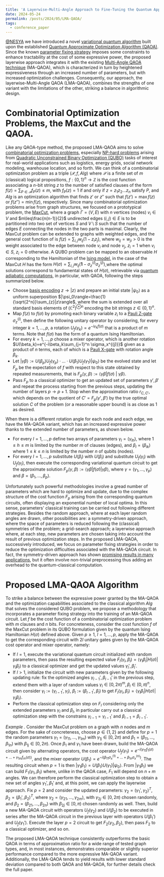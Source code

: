 ```yaml
---
title: 'A Layerwise-Multi-Angle Approach to Fine-Tuning the Quantum Approximate Optimization Algorithm'
date: 2024-05-24
permalink: /posts/2024/05/LMA-QAOA/
tags:
  - conference_paper
---
```


[@NESYA](https://github.com/NesyaLab) we have introduced a novel [variational quantum algorithm](https://arxiv.org/abs/2012.09265) built upon the established [Quantum Approximate Optimization Algorithm (QAOA)](https://arxiv.org/abs/1411.4028). Since the known [parameter fixing strategy](https://arxiv.org/abs/2108.05288) imposes some constraints to enhance tractability at the cost of some expressive power, the proposed layerwise approach integrates it with the existing [Multi-Angle QAOA technique](https://arxiv.org/abs/2109.11455) (MA-QAOA), which is characterized in turn by heightened expressiveness through an increased number of parameters, but with increased optimization challenges. Consequently, our approach, the layerwise-Multi-Angle QAOA (LMA-QAOA), combines the strengths of one variant with the limitations of the other, striking a balance in algorithmic design.

Combinatorial Optimization Problems, the MaxCut and the QAOA.
======
Like any QAOA-type method, the proposed LMA-QAOA aims to solve [combinatorial optimization problems](https://en.wikipedia.org/wiki/Combinatorial_optimization), especially [NP-hard problems](https://en.wikipedia.org/wiki/NP-hardness) arising from [Quadratic Unconstrained Binary Optimization (QUBO)](https://en.wikipedia.org/wiki/Quadratic_unconstrained_binary_optimization) tasks of interest for real-world applications such as logistics, energy grids, social network modeling, warehouse location, and so forth. We can think of a combinatorial optimization problem as a triple $(\mathcal{P},f,Alg)$ where $\mathcal{P}$ is a finite set of $m$ (classical) logical propositions, $f:\{0,1\}^n\to \mathbb{Z}$ is the cost function associating a $n$-bit string $z$ to the number of satisfied clauses of the form $f(z)=\sum_{P\in\mathcal{P}}f_P(z) \leq m$, with $f_P(z)=1$ if and only if $z=z_1z_2\dots z_n$ satisfy $P$, and $Alg$ is an optimization algorithm that finds $z'$ or $z''$ such that $f(z')=\max f(z)$ or $f(z'')=\min f(z)$, respectively. Since many combinatorial optimization problems arise from graph structures, we focused on a prototypical problem, the [MaxCut](https://en.wikipedia.org/wiki/Maximum_cut), where a graph $\Gamma=(V,E)$ with $n$ vertices (nodes) $v_i\in V$ and $m\leq\frac{n(n-1)}{2}$ undirected edges $(i,j)\in E$ is to be partitioned into two set of vertices $S$ and $V\setminus S$ such that the number of edges $E$ connecting the nodes in the two parts is maximal. Clearly, the MaxCut problem can be extended to graphs with weighted edges, and the general cost function of is $f(z)=\sum_{i,j}w_{ij}(1-z_iz_j)$, where $w_{ij}=w_{ji}>0$ is the weight associated to the edge between node $v_i$ and node $v_j$, $z_i=1$ when $v_i\in S$, $z_i=0$ otherwise. A QUBO problem can be mapped to an observable $H$ corresponding to the Hamiltonian of the [Ising model](https://en.wikipedia.org/wiki/Ising_model), in the case of the MaxCut $H$ has the form $H(\sigma)=\sum_{i,j}w_{ij}(\mathbf{1}-\sigma_z^{(i)}\sigma_z^{(j)})$,where the optimal solutions correspond to fundamental states of $H(\sigma)$, retrievable via [quantum adiabatic computations](https://en.wikipedia.org/wiki/Adiabatic_quantum_computation), in particular, with QAOA, following the steps summarized below.

- Choose [basis encoding](https://arxiv.org/abs/2311.10375) $z\to |z\rangle$ and prepare an initial state $|\psi_0\rangle$ as a uniform superposition $|\psi_0\rangle=\frac{1}{\sqrt{2^n}}\sum_{z}|z\rangle$, where the sum is extended over all standard basis elements of $(\mathbb{C}^2)^{\otimes n}$ encoding the bit strings $z\in \{0,1\}^n$.
- Map $f(z)$ to $f(\sigma)$ by promoting each binary variable $z_i$ to a [Pauli Z-gate](https://en.wikipedia.org/wiki/Quantum_logic_gate) $\sigma_z^{(i)}$, then define the following unitary operator by considering, for every integer $k=1,\dots, p$, a rotation $U_f(\gamma_k)=e^{-i\gamma_k f(\sigma)}$ that is a product of $m$ terms. Note that $f(\sigma)$ has the form of a quantum Ising Hamiltonian.
-  For every $k=1,\dots, p$ choose a mixer operator, which is another rotation $U(\beta_k)=e^{-i\beta_k\sum_{j=1}^n \sigma_x^{(j)}}$ given as a product of $n$ terms, each of which is a [Pauli X-gate](https://en.wikipedia.org/wiki/Quantum_logic_gate) with rotation angle $\beta_k$.
- Let $|\gamma\beta\rangle:=U(\beta_p)U_f(\gamma_p)\cdot\dots\cdot U(\beta_{1})U_f(\gamma_{1})|\psi_0\rangle$ be the evolved state and let $F_p$ be the expectation of $f$ with respect to this state obtained by repeated measurements, that is $F_p(\gamma,\beta):=\langle \gamma\beta| f(\sigma)\ |\ \gamma\beta\rangle$.
- Pass $F_p$ to a classical optimizer to get an updated set of parameters $\gamma',\beta'$ and repeat the process starting from the previous steps, updating the number of layers $p\to p+1$. Stop when the approximation ratio $r_{C,C'}$, which depends on the quotient of $C'=F_p(\gamma',\beta')$ by the true optimal solution $C$ of the problem (or a reasonable upper bound) is as close as 1 as desired.

When there is a different rotation angle for each node and each edge, we have the MA-QAOA variant, which has an increased expressive power thanks to the extended number of parameters, as shown below.

- For every $l=1,\dots, p$ define two arrays of parameters $\gamma_l=(\gamma_{lh})$, where $1\leq h\leq m$ is limited by the number $m$ of clauses (edges), and $\beta_l=(\beta_{lk})$ where $1\leq k\leq n$ is limited by the number $n$ of qubits (nodes).
-  For every $l=1,\dots, p$ substitute $U(\beta_l)$ with $U(\beta_l)$ and substitute $U_f(\gamma_l)$ with $U_f(\gamma_l)$, then execute the corresponding variational quantum circuit to get the approximate solution $F_p(\gamma,\beta):=\langle \gamma\beta| f(\sigma)|\gamma\beta\rangle$, where $\gamma=(\gamma_1,\dots, \gamma_p)$ and $\beta=(\beta_1,\dots, \beta_p)$.

Unfortunately such powerful methodologies involve a gread number of parameters which are hard to optimize and update, due to the complex structure of the cost function $F_p$ arising from the corresponding quantum circuits, often displaying an exponential number of local optima. In this sense, parameters' classical training can be carried out following different strategies. Besides the random approach, where at each layer random angles are drawn, other possibilities are: a symmetry-driven approach, where the space of parameters is reduced following the (classical) symmetries of the problem; a grid-search approach; a layerwise approach where, at each step, new parameters are chosen taking into account the result of previous optimization steps. In the proposed LMA-QAOA, successively introduced, we focus on parameter fixing strategies in order to reduce the optimization difficulties associated with the MA-QAOA circuit. In fact, the symmetry-driven approach has shown [promising results in many applications](https://arxiv.org/abs/2012.04713), but it often involve non-trivial preprocessing thus adding an overhead to the quantum-classical computation.

Proposed LMA-QAOA Algorithm
======
To strike a balance between the expressive power granted by the MA-QAOA and the optimization capabilities associated to the classical algorithm $Alg$ that solves the considered QUBO problem, we propose a methodology that incorporates a parameter fixing strategy into the training of an MA-QAOA circuit. Let $f$ be the cost function of a combinatorial optimization problem with $m$ clauses and $n$ bits. For concreteness, consider the cost function $f$ of the MaxCut problem in its QUBO formulation given by the quantum Ising Hamiltonian $H(\sigma)$ defined above. Given $p\geq 1$, $l=1,\dots, p$, apply the MA-QAOA to get the corresponding circuit with $2l$ unitary gates given by the MA-QAOA cost operator and mixer operator, namely:

- If $l=1$, execute the variational quantum circuit initialized with random parameters, then pass the resulting expected value $F_l(\gamma_l,\beta_l)=\langle\gamma_l\beta_l | H(\sigma)| \gamma_l\beta_l\rangle$ to a classical optimizer and get the updated values $\gamma_l',\beta_l'$.
- If $l>1$, initialize the circuit with new parameters given by the following updating rule: fix the optimized angles $\gamma_{l-1}',\beta_{l-1}'$ in the previous step, extend them with a layer of random values $\gamma_l\in [0,2\pi)^m,\beta_l\in [0,\pi)^n$, then consider $\gamma_l:=(\gamma_{l-1}',\gamma_l)$, $\beta_l:=(\beta_{l-1}',\beta_l)$ to get $F_l(\gamma_l,\beta_l)=\langle \gamma_l\beta_l| H(\sigma)|\gamma_l\beta_l\rangle$.
-  Perform the classical optimization step on $F_l$ considering only the extended parameters $\gamma_l$ and $\beta_l$, in particular carry out a classical optimization step with the constrains $\gamma_{l-1}=\gamma_{l-1}'$ and $\beta_{l-1}=\beta_{l-1}'$.

*Example .* Consider the MaxCut problem on a graph with $n$ nodes and $m$ edges. For the sake of concreteness, choose $p\in \{1,2\}$ and define for $p=1$ the random parameters $\gamma_1=(\gamma_{11},\dots, \gamma_{1m})$ with $\gamma_{1j}\in [0,2\pi)$ and $\beta_1=(\beta_{11},\dots, \beta_{1n})$ with $\beta_{1j}\in [0,2\pi)$. Once $\beta_1$ and $\gamma_1$ have been drawn, build the MA-QAOA circuit given by alternating operators, the cost operator $U_f(\gamma_1)=e^{-i(\gamma_{11}f_1(\sigma)+\dots+\gamma_{1m}f_m(\sigma))}$, and the mixer operator $U(\beta_1)=e^{-i(\beta_{11}\sigma_x^{(1)}+\dots+\beta_{1n}\sigma_x^{(n)})}$. The resulting circuit when $p=1$ is then $|\gamma_1\beta_1\rangle=U(\beta_1)U(\gamma_1)|\psi_0\rangle$. From $|\gamma_1\beta_1\rangle$ we can build $F_1(\gamma_1,\beta_1)$ where, unlike in the QAOA case, $F_1$ will depend on $n+m$ angles. We can therefore perform the classical optimization step to obtain a new set of angles $\gamma_1',\beta_1'$ and, at this point, we can apply the layerwise approach. Fix $p=2$ and consider the updated parameters: $\gamma_2=(\gamma_1',\gamma_2)^T$, $\beta_2=(\beta_1', \beta_2)^T$, where $\gamma_2=(\gamma_{21},\dots, \gamma_{2m})$, with $\gamma_{2j}\in [0,2\pi)$ chosen randomly, and $\beta_2=(\beta_{21},\dots, \beta_{2n})$ with $\beta_{2j}\in [0,\pi)$ chosen randomly as well. Then, build a new MA-QAOA circuit with operators $U_f(\gamma_2)$ and $U(\beta_2)$ to be executed in series after the MA-QAOA circuit in the previous layer with operators $U(\beta_1')$ and $U_f(\gamma_1')$. Execute the layer $p=2$ circuit to get $F_2(\gamma_2,\beta_2)$, then pass $F_2$ to a classical optimizer, and so on.

The proposed LMA-QAOA technique consistently outperforms the basic QAOA in terms of approximation ratio for a wide range of tested graph types, and, in most instances, demonstrates comparable or slightly superior performance compared to the more expressive MA-QAOA variant. Additionally, the LMA-QAOA tends to yield results with lower standard deviation compared to both QAOA and MA-QAOA, for further details check the full paper.


